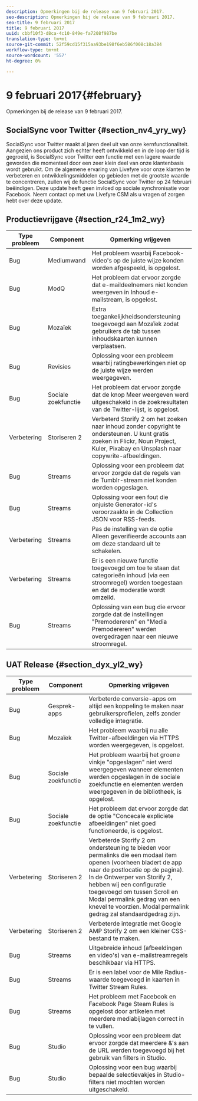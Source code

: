 ```yaml
---
description: Opmerkingen bij de release van 9 februari 2017.
seo-description: Opmerkingen bij de release van 9 februari 2017.
seo-title: 9 februari 2017
title: 9 februari 2017
uuid: cbbf10f3-d8ca-4c10-849e-fa7208f987be
translation-type: tm+mt
source-git-commit: 52f59cd15f315aa93be198f6eb586f008c18a384
workflow-type: tm+mt
source-wordcount: '557'
ht-degree: 0%

---
```



# 9 februari 2017{#february}

Opmerkingen bij de release van 9 februari 2017.

## SocialSync voor Twitter {#section_nv4_yry_wy}

SocialSync voor Twitter maakt al jaren deel uit van onze kernfunctionaliteit. Aangezien ons product zich echter heeft ontwikkeld en in de loop der tijd is gegroeid, is SocialSync voor Twitter een functie met een lagere waarde geworden die momenteel door een zeer klein deel van onze klantenbasis wordt gebruikt. Om de algemene ervaring van Livefyre voor onze klanten te verbeteren en ontwikkelingsmiddelen op gebieden met de grootste waarde te concentreren, zullen wij de functie SocialSync voor Twitter op 24 februari beëindigen. Deze update heeft geen invloed op sociale synchronisatie voor Facebook. Neem contact op met uw Livefyre CSM als u vragen of zorgen hebt over deze update.

## Productievrijgave {#section_r24_1m2_wy}

| Type probleem | Component | Opmerking vrijgeven |
|--- |--- |--- |
| Bug | Mediumwand | Het probleem waarbij Facebook-video&#39;s op de juiste wijze konden worden afgespeeld, is opgelost. |
| Bug | ModQ | Het probleem dat ervoor zorgde dat e-maildeelnemers niet konden weergeven in Inhoud e-mailstream, is opgelost. |
| Bug | Mozaïek | Extra toegankelijkheidsondersteuning toegevoegd aan Mozaïek zodat gebruikers de tab tussen inhoudskaarten kunnen verplaatsen. |
| Bug | Revisies | Oplossing voor een probleem waarbij ratingbewerkingen niet op de juiste wijze werden weergegeven. |
| Bug | Sociale zoekfunctie | Het probleem dat ervoor zorgde dat de knop Meer weergeven werd uitgeschakeld in de zoekresultaten van de Twitter-lijst, is opgelost. |
| Verbetering | Storiseren 2 | Verbeterd Storify 2 om het zoeken naar inhoud zonder copyright te ondersteunen. U kunt gratis zoeken in Flickr, Noun Project, Kuler, Pixabay en Unsplash naar copywrite-afbeeldingen. |
| Bug | Streams | Oplossing voor een probleem dat ervoor zorgde dat de regels van de Tumblr-stream niet konden worden opgeslagen. |
| Bug | Streams | Oplossing voor een fout die onjuiste Generator-id&#39;s veroorzaakte in de Collection JSON voor RSS-feeds. |
| Verbetering | Streams | Pas de instelling van de optie Alleen geverifieerde accounts aan om deze standaard uit te schakelen. |
| Verbetering | Streams | Er is een nieuwe functie toegevoegd om toe te staan dat categorieën inhoud (via een stroomregel) worden toegestaan en dat de moderatie wordt omzeild. |
| Bug | Streams | Oplossing van een bug die ervoor zorgde dat de instellingen &quot;Premodereren&quot; en &quot;Media Premodereren&quot; werden overgedragen naar een nieuwe stroomregel. |

## UAT Release {#section_dyx_yl2_wy}

| Type probleem | Component | Opmerking vrijgeven |
|--- |--- |--- |
| Bug | Gesprek-apps | Verbeterde conversie-apps om altijd een koppeling te maken naar gebruikersprofielen, zelfs zonder volledige integratie. |
| Bug | Mozaïek | Het probleem waarbij nu alle Twitter-afbeeldingen via HTTPS worden weergegeven, is opgelost. |
| Bug | Sociale zoekfunctie | Het probleem waarbij het groene vinkje &quot;opgeslagen&quot; niet werd weergegeven wanneer elementen werden opgeslagen in de sociale zoekfunctie en elementen werden weergegeven in de bibliotheek, is opgelost. |
| Bug | Sociale zoekfunctie | Het probleem dat ervoor zorgde dat de optie &quot;Concecale expliciete afbeeldingen&quot; niet goed functioneerde, is opgelost. |
| Verbetering | Storiseren 2 | Verbeterde Storify 2 om ondersteuning te bieden voor permalinks die een modaal item openen (voorheen bladert de app naar de postlocatie op de pagina). In de Ontwerper van Storify 2, hebben wij een configuratie toegevoegd om tussen Scroll en Modal permalink gedrag van een knevel te voorzien. Modal permalink gedrag zal standaardgedrag zijn. |
| Verbetering | Storiseren 2 | Verbeterde integratie met Google AMP Storify 2 om een kleiner CSS-bestand te maken. |
| Bug | Streams | Uitgebreide inhoud (afbeeldingen en video&#39;s) van e-mailstreamregels beschikbaar via HTTPS. |
| Bug | Streams | Er is een label voor de Mile Radius-waarde toegevoegd in kaarten in Twitter Stream Rules. |
| Bug | Streams | Het probleem met Facebook en Facebook Page Steam Rules is opgelost door artikelen met meerdere mediabijlagen correct in te vullen. |
| Bug | Studio | Oplossing voor een probleem dat ervoor zorgde dat meerdere &amp;&#39;s aan de URL werden toegevoegd bij het gebruik van filters in Studio. |
| Bug | Studio | Oplossing voor een bug waarbij bepaalde selectievakjes in Studio-filters niet mochten worden uitgeschakeld. |

